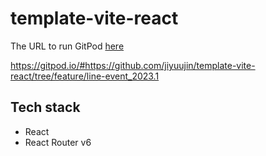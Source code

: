 # template-vite-react

The URL to run GitPod [here](https://gitpod.io/#https://github.com/jiyuujin/template-vite-react/tree/feature/line-event_2023.1)

https://gitpod.io/#https://github.com/jiyuujin/template-vite-react/tree/feature/line-event_2023.1

## Tech stack

- React
- React Router v6

